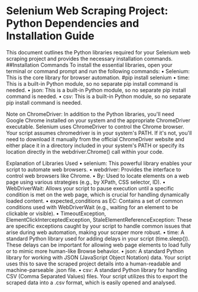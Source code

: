 # Selenium Web Scraping Project: Python Dependencies and Installation Guide
This document outlines the Python libraries required for your Selenium web scraping project and provides the necessary installation commands.
##Installation Commands
To install the essential libraries, open your terminal or command prompt and run the following commands:
• Selenium: This is the core library for browser automation.
  #pip install selenium
• time: This is a built-in Python module, so no separate pip install command is needed.
• json: This is a built-in Python module, so no separate pip install command is needed.
• csv: This is a built-in Python module, so no separate pip install command is needed.

Note on ChromeDriver: In addition to the Python libraries, you'll need Google Chrome installed on your system and the appropriate ChromeDriver executable. Selenium uses ChromeDriver to control the Chrome browser. Your script assumes chromedriver is in your system's PATH. If it's not, you'll need to download it manually from the official ChromeDriver website and either place it in a directory included in your system's PATH or specify its location directly in the webdriver.Chrome() call within your code.

Explanation of Libraries Used
• selenium: This powerful library enables your script to automate web browsers.
• webdriver: Provides the interface to control web browsers like Chrome.
• By: Used to locate elements on a web page using various strategies (e.g., by XPath, CSS selector, ID).
• WebDriverWait: Allows your script to pause execution until a specific condition is met on the web page, which is crucial for handling dynamically loaded content.
• expected_conditions as EC: Contains a set of common conditions used with WebDriverWait (e.g., waiting for an element to be clickable or visible).
• TimeoutException, ElementClickInterceptedException, StaleElementReferenceException: These are specific exceptions caught by your script to handle common issues that arise    during web automation, making your scraper more robust.
• time: A standard Python library used for adding delays in your script (time.sleep()). These delays can be important for allowing web page elements to load fully or to        mimic more human-like Browse behavior.
• json: A standard Python library for working with JSON (JavaScript Object Notation) data. Your script uses this to save the scraped project details into a human-readable      and machine-parseable .json file.
• csv: A standard Python library for handling CSV (Comma Separated Values) files. Your script utilizes this to export the scraped data into a .csv format, which is easily      opened and analysed.
